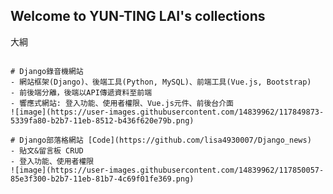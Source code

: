 ## Welcome to YUN-TING LAI's collections

大綱

```網站開發

# Django錄音機網站
- 網站框架(Django)、後端工具(Python, MySQL)、前端工具(Vue.js, Bootstrap)
- 前後端分離，後端以API傳遞資料至前端
- 響應式網站: 登入功能、使用者權限、Vue.js元件、前後台介面
![image](https://user-images.githubusercontent.com/14839962/117849873-5339fa80-b2b7-11eb-8512-b436f620e79b.png)

# Django部落格網站 [Code](https://github.com/lisa4930007/Django_news)
- 貼文&留言板 CRUD
- 登入功能、使用者權限 
![image](https://user-images.githubusercontent.com/14839962/117850057-85e3f300-b2b7-11eb-81b7-4c69f01fe369.png)

```

```功能開發

```

```碩士班專案

```
